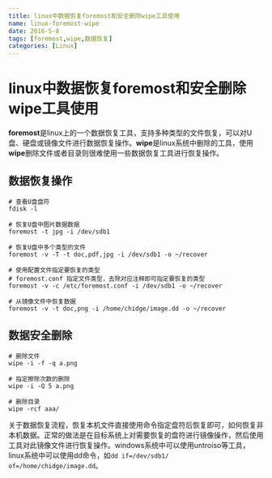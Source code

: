 ```yaml
---
title: linux中数据恢复foremost和安全删除wipe工具使用
name: linux-foremost-wipe
date: 2016-5-8
tags: [foremost,wipe,数据恢复]
categories: [Linux]
---
```


# linux中数据恢复foremost和安全删除wipe工具使用

**foremost**是linux上的一个数据恢复工具，支持多种类型的文件恢复，可以对U盘、硬盘或镜像文件进行数据恢复操作。**wipe**是linux系统中删除的工具，使用**wipe**删除文件或者目录则很难使用一些数据恢复工具进行恢复操作。

## 数据恢复操作

```shell
# 查看U盘盘符
fdisk -l

# 恢复U盘中图片数据数据
foremost -t jpg -i /dev/sdb1

# 恢复U盘中多个类型的文件
foremost -v -T -t doc,pdf,jpg -i /dev/sdb1 -o ~/recover

# 使用配置文件指定要恢复的类型
# foremost.conf 指定文件类型，去除对应注释即可指定要恢复的类型
foremost -v -c /etc/foremost.conf -i /dev/sdb1 -o ~/recover

# 从镜像文件中恢复数据
foremost -v -t doc,png -i /home/chidge/image.dd -o ~/recover
```

## 数据安全删除

```shell
# 删除文件
wipe -i -f -q a.png

# 指定擦除次数的删除
wipe -i -Q 5 a.png

# 删除目录
wipe -rcf aaa/
```

关于数据恢复流程，恢复本机文件直接使用命令指定盘符后恢复即可，如何恢复非本机数据。正常的做法是在目标系统上对需要恢复的盘符进行镜像操作，然后使用工具对此镜像文件进行恢复操作。windows系统中可以使用untroiso等工具，linux系统中可以使用dd命令，如`dd if=/dev/sdb1/ of=/home/chidge/image.dd`。